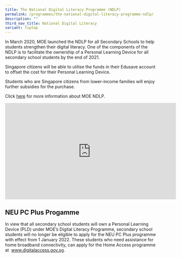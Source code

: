 ```yaml
---
title: The National Digital Literacy Programme (NDLP)
permalink: /programmes/the-national-digital-literacy-programme-ndlp/
description: ""
third_nav_title: National Digital Literacy
variant: tiptap
---
```

<p>In March 2020, MOE launched the NDLP for all Secondary Schools to help
students strengthen their digital literacy. One of the components of the
NDLP is to facilitate the ownership of a Personal Learning Device for all
secondary school students by the end of 2021.</p>
<p>Singapore citizens will be able to utilise the funds in their Edusave
account to&nbsp;offset the cost&nbsp;for their Personal Learning Device.</p>
<p>Students who are Singapore citizens from lower-income families will enjoy
further subsidies for the purchase.&nbsp;</p>
<p>Click&nbsp;<a href="https://www.moe.gov.sg/education-in-sg/educational-technology-journey/edtech-masterplan/digital-literacy-and-technological-skills" rel="noopener noreferrer nofollow" target="_blank">here</a>&nbsp;for
more information about MOE NDLP.</p>
<div class="iframe-wrapper">
<iframe height="315" width="560" allowfullscreen="true" frameborder="0" src="https://www.youtube.com/embed/Qgf76jrMEkQ"></iframe>
</div>
<h2>NEU PC Plus Progamme</h2>
<p>In view that all secondary school students will own a Personal Learning
Device (PLD) under MOE’s Digital Literacy Programme, secondary school students
will no longer be eligible to apply for the NEU PC Plus programme with
effect from 1 January 2022. These students who need assistance for home
broadband connectivity, can apply for the Home Access programme at&nbsp;
<a href="http://www.digitalaccess.gov.sg/" rel="noopener noreferrer nofollow" target="_blank">www.digitalaccess.gov.sg</a>.</p>